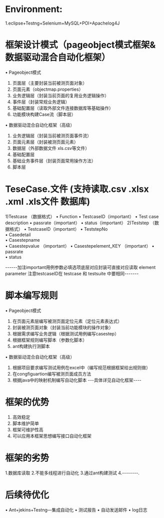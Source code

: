 # Environment:
1.eclipse+Testng+Selenium+MySQL+POI+Apachelog4J
# 框架设计模式（pageobject模式框架& 数据驱动混合自动化框架）
•	Pageobject模式
1.	页面层（主要封装当前被测页面对象）
2.	页面元素（objectmap.properties）
3.	业务逻辑层（封装当前页面的复用业务逻辑操作）
4.	事件层（封装常规业务逻辑）
5.	基础配置层（读取外部文件连接数据库等基础操作）
6.	功能模块构建Case流（脚本层）

•	数据驱动混合自动化框架（高级）
1.	业务逻辑层（封装当前被测页面事件流）
2.	页面元素层（封装被测页面元素）
3.	数据层（外部数据文件 xls.csv等文件）
4.	基础配置层
5.	基础业务事件层（封装页面常用操作方法）
6.	脚本层
# TeseCase.文件 (支持读取.csv  .xlsx .xml .xls文件 数据库)  
1)Testcase （数据格式）
 •	Function
 •	TestcaseID（important）
 •	Test case description
 •	passrate（important）
 •	status（important）
2)Teststep （数据格式）
 •	TestcaseID（important）
 •	TeststepNo	
 •	Casedetail	
 •	Casestepname	
 •	Casestepvalue	（important）
 •	Casestepelement_KEY	（important）
 •	passrate	
 •	status

------加注important用例参数必填选项底层对应封装可直接对应读取 element parameter  注意testcaseID在 testcase 和 testsuite 中要相同-------
# 脚本编写规则
•	Pageobject模式
1.	在页面元素层编写被测页面定位元素（定位元素表达式）
2.	封装被测页面对象（封装当前功能模块的操作对象）
3.	根据需求编写业务逻辑（根据测试用例编写casestep）
4.	根据框架规则编写脚本（参数化脚本）
5.	ant构建执行测脚本

•	数据驱动混合自动化框架（高级）
1.	根据项目要求编写测试用例在excel中（编写规范根据框架给出规则做）
2.	在congfiguartion编写被测页面成员方法
3.	根据java中的映射机制编写自动化脚本
---具体详见自动化框架----
# 框架的优势
1.	高效稳定
2.	脚本维护简单
3. 框架可维护性高
4. 可以应用本框架思想编写接口自动化框架
# 框架的劣势
1.数据库读取
2.不能多线程进行自动化
3.通过ant构建测试
4.--------.
# 后续待优化
•	Ant+jekins+Testng—集成自动化
•	测试报告
• 自动发送邮件
• log日志
